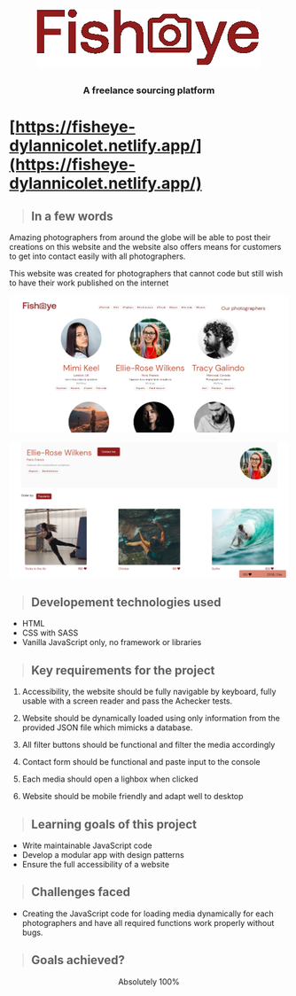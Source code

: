 <h1 align="center"><img src="README-media/Fisheye-logo.png"></h1>

<h3 align="center">A freelance sourcing platform</h3>

# **[https://fisheye-dylannicolet.netlify.app/](https://fisheye-dylannicolet.netlify.app/)**

>## **In a few words**
Amazing photographers from around the globe will be able to post their creations on this website and the website also offers means for customers to get into contact easily with all photographers.

This website was created for photographers that cannot code but still wish to have their work published on the internet


<p align="center"><img src="README-media/P6-homepage.png">

<p align="center"><img src="README-media/P6-profil-page.png">

>## **Developement technologies used**
* HTML
* CSS with SASS
* Vanilla JavaScript only, no framework or libraries 

>## **Key requirements for the project**
1. Accessibility, the website should be fully navigable by keyboard, fully usable with a screen reader and pass the Achecker tests.

2. Website should be dynamically loaded using only information from the provided JSON file which mimicks a database.

3. All filter buttons should be functional and filter the media accordingly

4. Contact form should be functional and paste input to the console

5. Each media should open a lighbox when clicked

6. Website should be mobile friendly and adapt well to desktop

>## **Learning goals of this project**
* Write maintainable JavaScript code
* Develop a modular app with design patterns
* Ensure the full accessibility of a website

>## **Challenges faced**
* Creating the JavaScript code for loading media dynamically for each photographers and have all required functions work properly without bugs.

>## **Goals achieved?**

<p align="center">Absolutely 100%</p>
